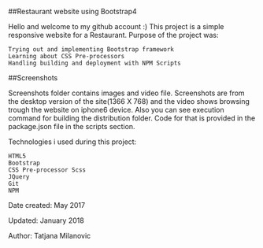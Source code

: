 ##Restaurant website using Bootstrap4

Hello and welcome to my github account :) This project is a simple responsive website for a Restaurant. Purpose of the project was:

    Trying out and implementing Bootstrap framework
    Learning about CSS Pre-processors
    Handling building and deployment with NPM Scripts

##Screenshots

Screenshots folder contains images and video file. Screenshots are from the desktop version of the site(1366 X 768) and the video shows browsing trough the website on iphone6 device. Also you can see execution command for building the distribution folder. Code for that is provided in the package.json file in the scripts section.

Technologies i used during this project:

    HTML5
    Bootstrap
    CSS Pre-processor Scss
    JQuery
    Git
    NPM

Date created: May 2017

Updated: January 2018

Author: Tatjana Milanovic
